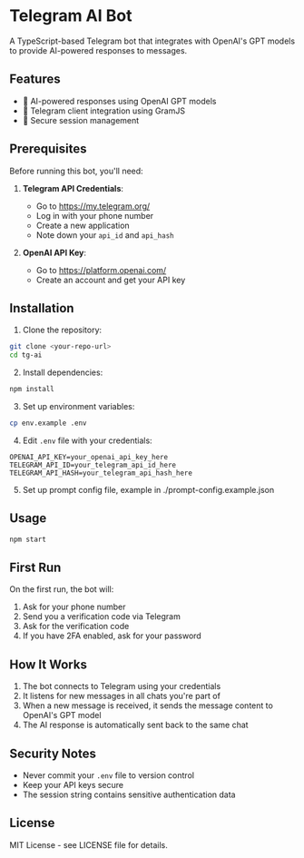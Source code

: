 # Telegram AI Bot

A TypeScript-based Telegram bot that integrates with OpenAI's GPT models to provide AI-powered responses to messages.

## Features

- 🤖 AI-powered responses using OpenAI GPT models
- 📱 Telegram client integration using GramJS
- 🔐 Secure session management

## Prerequisites

Before running this bot, you'll need:

1. **Telegram API Credentials**:
   - Go to https://my.telegram.org/
   - Log in with your phone number
   - Create a new application
   - Note down your `api_id` and `api_hash`

2. **OpenAI API Key**:
   - Go to https://platform.openai.com/
   - Create an account and get your API key

## Installation

1. Clone the repository:

```bash
git clone <your-repo-url>
cd tg-ai
```

2. Install dependencies:

```bash
npm install
```

3. Set up environment variables:

```bash
cp env.example .env
```

4. Edit `.env` file with your credentials:

```env
OPENAI_API_KEY=your_openai_api_key_here
TELEGRAM_API_ID=your_telegram_api_id_here
TELEGRAM_API_HASH=your_telegram_api_hash_here
```

5. Set up prompt config file, example in ./prompt-config.example.json

## Usage

```bash
npm start
```

## First Run

On the first run, the bot will:

1. Ask for your phone number
2. Send you a verification code via Telegram
3. Ask for the verification code
4. If you have 2FA enabled, ask for your password

## How It Works

1. The bot connects to Telegram using your credentials
2. It listens for new messages in all chats you're part of
3. When a new message is received, it sends the message content to OpenAI's GPT model
4. The AI response is automatically sent back to the same chat

## Security Notes

- Never commit your `.env` file to version control
- Keep your API keys secure
- The session string contains sensitive authentication data

## License

MIT License - see LICENSE file for details.
